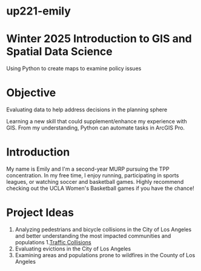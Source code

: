 # up221-emily

# Winter 2025 Introduction to GIS and Spatial Data Science 
Using Python to create maps to examine policy issues 

# Objective 
Evaluating data to help address decisions in the planning sphere 

Learning a new skill that could supplement/enhance my experience with GIS. From my understanding, Python can automate tasks in ArcGIS Pro. 

# Introduction
My name is Emily and I'm a second-year MURP pursuing the TPP concentration. In my free time, I enjoy running, participating in sports leagues, or watching soccer and basketball games. Highly recommend checking out the UCLA Women's Basketball games if you have the chance!  

# Project Ideas 
1) Analyzing  pedestrians and bicycle collisions in the City of Los Angeles and better understanding the most impacted communities and populations
   1.[Traffic Collisions](https://la.myneighborhooddata.org/2021/06/traffic-collisions/)
3) Evaluating evictions in the City of Los Angeles
4) Examining areas and populations prone to wildfires in the County of Los Angeles


